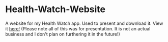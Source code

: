# Health-Watch-Website

A website for my Health Watch app. Used to present and download it.
View it <a href="https://healthwatchfitness.000webhostapp.com/index.html">here!</a> (Please note all of this was for presentation. It is not an actual business and I don't plan on furthering it in the future!)
